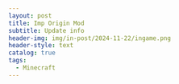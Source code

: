 ```yaml
---
layout: post
title: Imp Origin Mod
subtitle: Update info
header-img: img/in-post/2024-11-22/ingame.png
header-style: text
catalog: true
tags:
  - Minecraft
---
```

